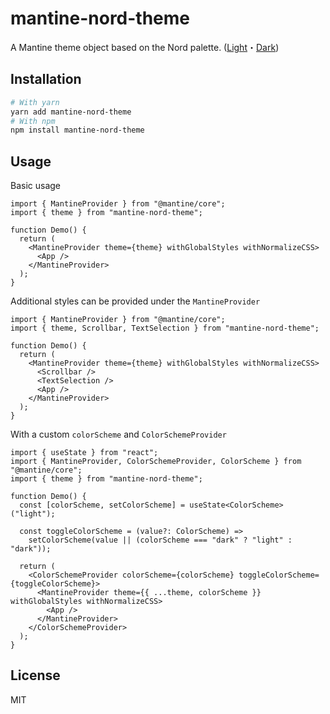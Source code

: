 # mantine-nord-theme

A Mantine theme object based on the Nord palette. ([Light](https://i.imgur.com/qM7SQjC.jpg)・[Dark](https://i.imgur.com/JAZjk75.jpg))

## Installation

```bash
# With yarn
yarn add mantine-nord-theme
# With npm
npm install mantine-nord-theme
```

## Usage

Basic usage

```tsx
import { MantineProvider } from "@mantine/core";
import { theme } from "mantine-nord-theme";

function Demo() {
  return (
    <MantineProvider theme={theme} withGlobalStyles withNormalizeCSS>
      <App />
    </MantineProvider>
  );
}
```

Additional styles can be provided under the `MantineProvider`

```tsx
import { MantineProvider } from "@mantine/core";
import { theme, Scrollbar, TextSelection } from "mantine-nord-theme";

function Demo() {
  return (
    <MantineProvider theme={theme} withGlobalStyles withNormalizeCSS>
      <Scrollbar />
      <TextSelection />
      <App />
    </MantineProvider>
  );
}
```

With a custom `colorScheme` and `ColorSchemeProvider`

```tsx
import { useState } from "react";
import { MantineProvider, ColorSchemeProvider, ColorScheme } from "@mantine/core";
import { theme } from "mantine-nord-theme";

function Demo() {
  const [colorScheme, setColorScheme] = useState<ColorScheme>("light");

  const toggleColorScheme = (value?: ColorScheme) =>
    setColorScheme(value || (colorScheme === "dark" ? "light" : "dark"));

  return (
    <ColorSchemeProvider colorScheme={colorScheme} toggleColorScheme={toggleColorScheme}>
      <MantineProvider theme={{ ...theme, colorScheme }} withGlobalStyles withNormalizeCSS>
        <App />
      </MantineProvider>
    </ColorSchemeProvider>
  );
}
```

## License

MIT
